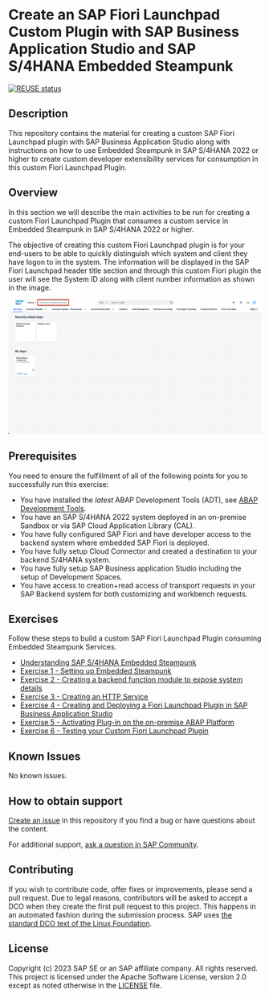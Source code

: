 # Create an SAP Fiori Launchpad Custom Plugin with SAP Business Application Studio and SAP S/4HANA Embedded Steampunk
[![REUSE status](https://api.reuse.software/badge/github.com/SAP-samples/fiori-custom-plugin-abap)](https://api.reuse.software/info/github.com/SAP-samples/fiori-custom-plugin-abap)

## Description

This repository contains the material for creating a custom SAP Fiori Launchpad plugin with SAP Business Application Studio along with instructions on how to use Embedded Steampunk in SAP S/4HANA 2022 or higher to create custom developer extensibility services for consumption in this custom Fiori Launchpad Plugin.  

## Overview

In this section we will describe the main activities to be run for creating a custom Fiori Launchpad Plugin that consumes a custom service in Embedded Steampunk in SAP S/4HANA 2022 or higher.

The objective of creating this custom Fiori Launchpad plugin is for your end-users to be able to quickly distinguish which system and client they have logon to in the system. The information will be displayed in the SAP Fiori Launchpad header title section and through this custom Fiori plugin the user will see the System ID along with client number information as shown in the image.

![Plugin Overview](images/overview.png)

## Prerequisites

You need to ensure the fulfillment of all of the following points for you to successfully run this exercise:

* You have installed the _latest_ ABAP Development Tools (ADT), see [ABAP Development Tools](https://tools.hana.ondemand.com/#abap).
* You have an SAP S/4HANA 2022 system deployed in an on-premise Sandbox or via SAP Cloud Application Library (CAL).
* You have fully configured SAP Fiori and have developer access to the backend system where embedded SAP Fiori is deployed.
* You have fully setup Cloud Connector and created a destination to your backend S/4HANA system.
* You have fully setup SAP Business application Studio including the setup of Development Spaces.
* You have access to creation+read access of transport requests in your SAP Backend system for both customizing and workbench requests.

## Exercises

Follow these steps to build a custom SAP Fiori Launchpad Plugin consuming Embedded Steampunk Services.
- [Understanding SAP S/4HANA Embedded Steampunk](exercises/ex_0/)
- [Exercise 1 - Setting up Embedded Steampunk](exercises/ex_1/)
- [Exercise 2 - Creating a backend function module to expose system details](exercises/ex_2/)
- [Exercise 3 - Creating an HTTP Service](exercises/ex_3/)
- [Exercise 4 - Creating and Deploying a Fiori Launchpad Plugin in SAP Business Application Studio](exercises/ex_4/)
- [Exercise 5 - Activating Plug-in on the on-premise ABAP Platform](exercises/ex_5/)
- [Exercise 6 - Testing your Custom Fiori Launchpad Plugin](exercises/ex_6/)

## Known Issues
No known issues.

## How to obtain support
[Create an issue](https://github.com/SAP-samples/<repository-name>/issues) in this repository if you find a bug or have questions about the content.

For additional support, [ask a question in SAP Community](https://answers.sap.com/questions/ask.html).

## Contributing
If you wish to contribute code, offer fixes or improvements, please send a pull request. Due to legal reasons, contributors will be asked to accept a DCO when they create the first pull request to this project. This happens in an automated fashion during the submission process. SAP uses [the standard DCO text of the Linux Foundation](https://developercertificate.org/).

## License
Copyright (c) 2023 SAP SE or an SAP affiliate company. All rights reserved. This project is licensed under the Apache Software License, version 2.0 except as noted otherwise in the [LICENSE](LICENSE) file.
